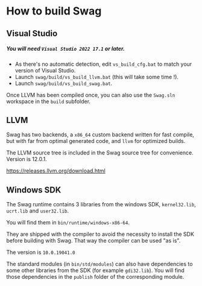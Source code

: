 # How to build Swag

## Visual Studio

##### You will need `Visual Studio 2022 17.1` or later.

* As there's no automatic detection, edit `vs_build_cfg.bat` to match your version of Visual Studio.
* Launch `swag/build/vs_build_llvm.bat` (this will take some time !).
* Launch `swag/build/vs_build_swag.bat`.

Once LLVM has been compiled once, you can also use the `Swag.sln` workspace in the `build` subfolder.

## LLVM

Swag has two backends, a `x86_64` custom backend written for fast compile, but with far from optimal generated code, and `llvm` for optimized builds.

The LLVM source tree is included in the Swag source tree for convenience. Version is 12.0.1.

https://releases.llvm.org/download.html

## Windows SDK
The Swag runtime contains 3 libraries from the windows SDK, `kernel32.lib`, `ucrt.lib` and `user32.lib`.

You will find them in `bin/runtime/windows-x86-64`.

They are shipped with the compiler to avoid the necessity to install the SDK before building with Swag. That way the compiler can be used "as is".

The version is `10.0.19041.0`

The standard modules (in `bin/std/modules`) can also have dependencies to some other libraries from the SDK (for example `gdi32.lib`). You will find those dependencies in the `publish` folder of the corresponding module.